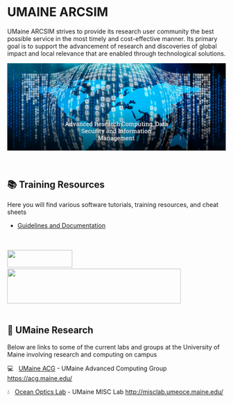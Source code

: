 # UMAINE ARCSIM


UMaine ARCSIM strives to provide its research user community the best possible service in the most timely and cost-effective manner. Its primary goal is to support the advancement of research and discoveries of global impact and local relevance that are enabled through technological solutions.


![arcsim](https://github.com/umaine-research/.github/blob/main/arcsim.png)

<br />

## 📚 Training Resources

Here you will find various software tutorials, training resources, and cheat sheets 
<br />

- [Guidelines and Documentation](https://github.com/umaine-research/Training_Documentation/)

<br />
<br />
<img src="https://www.tdl.org/wp-content/uploads/2010/02/TACC_logo.png" width="150" height="40">
<img src="https://www.osc.edu/sites/osc.edu/files/supercomputing/images/Ohio_Supercomputer_Center_OH-TECH.png" width="400" height="80">

<br />
<br />

## 🧬 UMaine Research

Below are links to some of the current labs and groups at the University of Maine involving research and computing on campus

💻  &nbsp; [UMaine ACG](https://github.com/UMaineACG) - UMaine Advanced Computing Group https://acg.maine.edu/

💧  &nbsp; [Ocean Optics Lab](https://github.com/OceanOptics) - UMaine MISC Lab http://misclab.umeoce.maine.edu/









